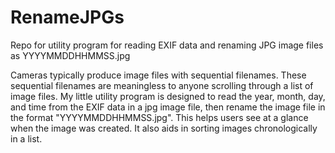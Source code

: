 # RenameJPGs
Repo for utility program for reading EXIF data and renaming JPG image files as YYYYMMDDHHMMSS.jpg

Cameras typically produce image files with sequential filenames. These sequential filenames are meaningless to anyone scrolling through a list of image files. My little utility program is designed to read the year, month, day, and time from the EXIF data in a jpg image file, then rename the image file in the format "YYYYMMDDHHMMSS.jpg". This helps users see at a glance when the image was created. It also aids in sorting images chronologically in a list.
